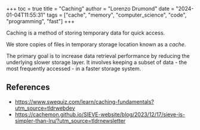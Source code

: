 +++
toc = true
title = "Caching"
author = "Lorenzo Drumond"
date = "2024-01-04T11:55:31"
tags = ["cache",  "memory",  "computer_science",  "code",  "programming",  "fast"]
+++


Caching is a method of storing temporary data for quick access.

We store copies of files in temporary storage location known as a _cache_.

The primary goal is to increase data retrieval performance by reducing the underlying
slower storage layer. It involves keeping a subset of data - the most frequently accessed -
in a faster storage system.

## References
- https://www.swequiz.com/learn/caching-fundamentals?utm_source=tldrwebdev
- https://cachemon.github.io/SIEVE-website/blog/2023/12/17/sieve-is-simpler-than-lru/?utm_source=tldrnewsletter
